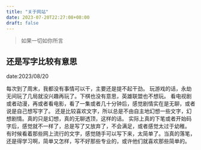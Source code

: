 ```yaml
---
title: "关于网站"
date: 2023-07-20T22:27:08+08:00
draft: false
---
```


> 如果一切如你所言

## 还是写字比较有意思
date:2023/08/20

每次到了周末，我都没有事情可以干，主要还是提不起干劲。
玩游戏的话，永劫无间玩了几局就没兴趣再玩了。下棋也没有意思，英雄联盟也不想玩。
看电视剧或者动漫，再或者看电影，看了一集或者几十分钟后，感觉剧情实在是无聊，或者说是自己想写字了。
还是比较喜欢文字，所以总是不由自主地幻想一些文字，幻想剧情。真的只是幻想，真的无聊透顶，这样的话。
实际上真的下笔或者开始码字后，感觉就不一样了，总是写了又放弃了，不会满足，或者感觉太过于幼稚。
有时候看着那些网上流行的文字，感觉随手可以写下来，太简单了。当真的落笔，还是得学习啊，简单又怎样，写不好那些专业的，或许他们就喜欢那些简单的。

